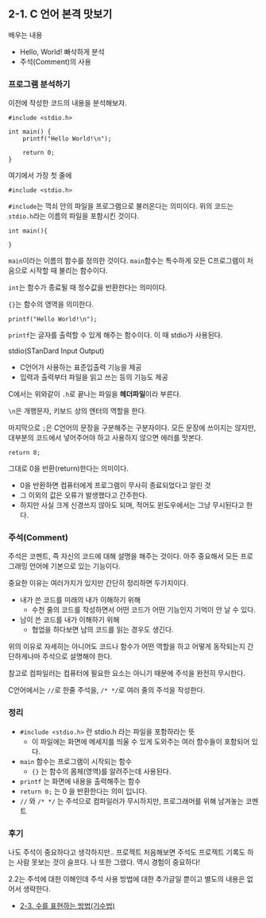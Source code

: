 ## 2-1. C 언어 본격 맛보기

배우는 내용

- Hello, World! 빠삭하게 분석
- 주석(Comment)의 사용

### 프로그램 분석하기

이전에 작성한 코드의 내용을 분석해보자.

```
#include <stdio.h>

int main() {
	printf("Hello World!\n");

	return 0;
}
```

여기에서 가장 첫 줄에

```
#include <stdio.h>
```

`#include`는 꺽쇠 안의 파일을 프로그램으로 불러온다는 의미이다. 위의 코드는 `stdio.h`라는 이름의 파일을 포함시킨 것이다.

```
int main(){

}
```

`main`이라는 이름의 함수를 정의한 것이다. `main`함수는 특수하게 모든 C프로그램이 처음으로 시작할 때 불리는 함수이다.

`int`는 함수가 종료될 때 정수값을 반환한다는 의미이다.

`{}`는 함수의 영역을 의미한다.

```
printf("Hello World!\n");
```

`printf`는 글자를 출력할 수 있게 해주는 함수이다. 이 때 stdio가 사용된다.

stdio(STanDard Input Output)

- C언어가 사용하는 표준입출력 기능을 제공
- 입력과 출력부터 파일을 읽고 쓰는 등의 기능도 제공

C에서는 위와같이 `.h`로 끝나는 파일을 **헤더파일**이라 부른다.

`\n`은 개행문자, 키보드 상의 엔터의 역할을 한다.

마지막으로 `;`은 C언어의 문장을 구분해주는 구분자이다. 모든 문장에 쓰이지는 않지만, 대부분의 코드에서 넣어주어야 하고 사용하지 않으면 에러를 맛본다.

```
return 0;
```

그대로 0을 반환(return)한다는 의미이다.

- 0을 반환하면 컴퓨터에게 프로그램이 무사히 종료되었다고 알린 것
- 그 이외의 값은 오류가 발생했다고 간주한다.
- 하지만 사실 크게 신경쓰지 않아도 되며, 적어도 윈도우에서는 그냥 무시된다고 한다.

### 주석(Comment)

주석은 코멘트, 즉 자신의 코드에 대해 설명을 해주는 것이다. 아주 중요해서 모든 프로그래밍 언어에 기본으로 있는 기능이다.

중요한 이유는 여러가지가 있지만 간단히 정리하면 두가지이다.

- 내가 쓴 코드를 미래의 내가 이해하기 위해
  - 수천 줄의 코드를 작성하면서 어떤 코드가 어떤 기능인지 기억이 안 날 수 있다.
- 남이 쓴 코드를 내가 이해하기 위해
  - 협업을 하다보면 남의 코드를 읽는 경우도 생긴다.

위의 이유로 자세히는 아니어도 코드나 함수가 어떤 역할을 하고 어떻게 동작되는지 간단하게나마 주석으로 설명해야 한다.

참고로 컴파일러는 컴퓨터에 필요한 요소는 아니기 때문에 주석을 완전히 무시한다.

C언어에서는 `//`로 한줄 주석을, `/* */`로 여러 줄의 주석을 작성한다.

### 정리

- `#include <stdio.h>` 란 stdio.h 라는 파일을 포함하라는 뜻
  - 이 파일에는 화면에 메세지를 띄울 수 있게 도와주는 여러 함수들이 포함되어 있다.
- `main` 함수는 프로그램이 시작되는 함수
  - `{}` 는 함수의 몸체(영역)를 알려주는데 사용된다.
- `printf` 는 화면에 내용을 출력해주는 함수
- `return 0;` 는 0 을 반환한다는 의미 입니다.
- `//` 와 `/* */` 는 주석으로 컴파일러가 무시하지만, 프로그래머를 위해 남겨놓는 코멘트

### 후기

나도 주석이 중요하다고 생각하지만.. 프로젝트 처음해보면 주석도 프로젝트 기록도 하는 사람 못보는 것이 슬프다. 나 또한 그랬다. 역시 경험이 중요하다!

2.2는 주석에 대한 이해인데 주석 사용 방법에 대한 추가글일 뿐이고 별도의 내용은 없어서 생략한다.

- [2-3. 수를 표현하는 방법(기수법)](./2-3.md)
